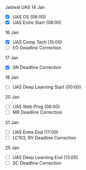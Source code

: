 Jadwal UAS
14 Jan 
- [x] UAS OS (08:00)
- [x] UAS Entre Start (08:00)

16 Jan
- [x] UAS Comp Tech (15:00)
- [ ] EO Deadline Correction 

17 Jan
- [x] SN Deadline Correction

18 Jan
- [ ] UAS Deep Learning Start (00:00)

20 Jan
- [ ] UAS Web Prog (08:00)
- [ ] MR Deadline Correction

21 Jan
- [ ] UAS Entre End (17:00)
- [ ] LC103, RV Deadline Correction

25 Jan
- [ ] UAS Deep Learning End (13:00)
- [ ] SC Deadline Correction
